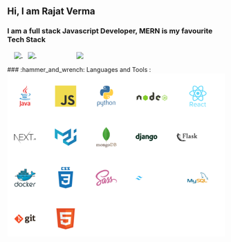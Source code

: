 ## Hi, I am Rajat Verma

### I am a full stack Javascript Developer, MERN is my favourite Tech Stack
<div style="margin:1rem">
<a href="https://github.com/rajatverma311201/">
<img height="175em" align = "center" src="https://github-readme-stats.vercel.app/api?username=rajatverma311201&show_icons=true&count_private=true&hide=stars&theme=react" />
 </a>
 &nbsp;&nbsp;
<a href="https://github.com/rajatverma311201/">
<img height="175em" align="center" src="https://github-readme-stats.vercel.app/api/top-langs/?username=rajatverma311201&layout=compact&hide=html,ejs,ruby,shell,scss&theme=react" />
</a>
 &nbsp;&nbsp;
<a href="https://github.com/rajatverma311201/" style="padding:5rem; margin-left:auto; margin-right:auto">
  <img align="center" height="175em"   src="https://github-readme-streak-stats.herokuapp.com/?user=rajatverma311201&theme=react" />
</a>
</div>
### :hammer_and_wrench: Languages and Tools :

<div style="background-color:white" >
<img align="center" style="margin:1rem" src="https://github.com/devicons/devicon/blob/master/icons/java/java-original-wordmark.svg" title="Java" alt="Java" width="50" height="50"/>&nbsp;&nbsp;
<img align="center" style="margin:1rem" src="https://github.com/devicons/devicon/blob/master/icons/javascript/javascript-original.svg" title="JavaScript" alt="JavaScript" width="50" height="50"/>&nbsp;&nbsp;
<img align="center" style="margin:1rem" src="https://github.com/devicons/devicon/blob/master/icons/python/python-original-wordmark.svg" title="python" alt="python" width="50" height="50"/>&nbsp;&nbsp;
<img align="center" style="margin:1rem" src="https://github.com/devicons/devicon/blob/master/icons/nodejs/nodejs-original-wordmark.svg" title="NodeJS" alt="NodeJS" width="75" height="75"/>&nbsp;&nbsp;
<img align="center" style="margin:1rem" src="https://github.com/devicons/devicon/blob/master/icons/react/react-original-wordmark.svg" title="React" alt="React" width="50" height="50"/>&nbsp;&nbsp;
<img align="center" style="margin:1rem" src="https://github.com/devicons/devicon/blob/master/icons/nextjs/nextjs-original-wordmark.svg" title="nextjs" alt="nextjs" width="50" height="50"/>&nbsp;&nbsp;
<img align="center" style="margin:1rem" src="https://github.com/devicons/devicon/blob/master/icons/materialui/materialui-original.svg" title="Material UI" alt="Material UI" width="50" height="50"/>&nbsp;&nbsp;
<img align="center" style="margin:1rem" src="https://github.com/devicons/devicon/blob/master/icons/mongodb/mongodb-original-wordmark.svg" title="mongodb" alt="mongodb" width="50" height="50"/>&nbsp;&nbsp;
<img align="center" style="margin:1rem" src="https://github.com/devicons/devicon/blob/master/icons/django/django-plain-wordmark.svg" title="django" alt="django" width="50" height="50"/>&nbsp;&nbsp;
<img align="center" style="margin:1rem;backgroundg-color:white" src="https://github.com/devicons/devicon/blob/master/icons/flask/flask-original-wordmark.svg" title="flask" alt="flask" width="50"  height="50"/>&nbsp;&nbsp;
<img align="center" style="margin:1rem" src="https://github.com/devicons/devicon/blob/master/icons/docker/docker-original-wordmark.svg" title="docker" alt="docker" width="50" height="50"/>&nbsp;&nbsp;
<img align="center" style="margin:1rem" src="https://github.com/devicons/devicon/blob/master/icons/css3/css3-plain-wordmark.svg"  title="CSS3" alt="CSS" width="50" height="50"/>&nbsp;&nbsp;
<img align="center" style="margin:1rem" src="https://github.com/devicons/devicon/blob/master/icons/sass/sass-original.svg" title="sass" alt="sass" width="50" height="50"/>&nbsp;&nbsp;
<img align="center" style="margin:1rem" src="https://github.com/devicons/devicon/blob/master/icons/tailwindcss/tailwindcss-original-wordmark.svg" title="tailwind" alt="tailwind" width="75" height="75"/>&nbsp;&nbsp;
<img align="center" style="margin:1rem" src="https://github.com/devicons/devicon/blob/master/icons/mysql/mysql-original-wordmark.svg" title="MySQL"  alt="MySQL" width="50" height="50"/>&nbsp;&nbsp;
<img align="center" style="margin:1rem" src="https://github.com/devicons/devicon/blob/master/icons/git/git-original-wordmark.svg" title="Git" **alt="Git" width="50" height="50"/>&nbsp;&nbsp;
<img align="center" style="margin:1rem" src="https://github.com/devicons/devicon/blob/master/icons/html5/html5-original.svg" title="HTML5" alt="HTML" width="50" height="50"/>&nbsp;&nbsp;
</div>
